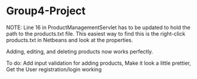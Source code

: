 # Group4-Project


NOTE: Line 16 in ProductManagementServlet has to be updated to hold the path to the products.txt file. This easiest way to find this is the right-click products.txt in Netbeans and look at the properties.

Adding, editing, and deleting products now works perfectly.

To do: Add input validation for adding products,
Make it look a little prettier,
Get the User registration/login working
